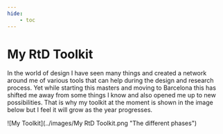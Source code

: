 ```yaml
---
hide:
    - toc
---
```


# My RtD Toolkit

In the world of design I have seen many things and created a network around me of various tools that can help during the design and research process. Yet while starting this masters and moving to Barcelona this has shifted me away from some things I know and also opened me up to new possibilities. That is why my toolkit at the moment is shown in the image below but I feel it will grow as the year progresses. 

![My Toolkit](../images/My RtD Toolkit.png "The different phases")